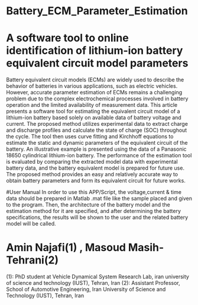 # Battery_ECM_Parameter_Estimation

# A software tool to online identification of lithium-ion battery equivalent circuit model parameters


Battery equivalent circuit models (ECMs) are widely used to describe the behavior of batteries in various applications, such as electric vehicles. However, accurate parameter estimation of ECMs remains a challenging problem due to the complex electrochemical processes involved in battery operation and the limited availability of measurement data. This article presents a software tool for estimating the equivalent circuit model of a lithium-ion battery based solely on available data of battery voltage and current. The proposed method utilizes experimental data to extract charge and discharge profiles and calculate the state of charge (SOC) throughout the cycle. The tool then uses curve fitting and Kirchhoff equations to estimate the static and dynamic parameters of the equivalent circuit of the battery. An illustrative example is presented using the data of a Panasonic 18650 cylindrical lithium-ion battery. The performance of the estimation tool is evaluated by comparing the extracted model data with experimental battery data, and the battery equivalent model is prepared for future use. The proposed method provides an easy and relatively accurate way to obtain battery parameters and form its equivalent circuit for future works.

#User Manual
In order to use this APP/Script, the voltage,current & time data should be prepared in Matlab .mat file like the sample placed and given to the program. Then, the architecture of the battery model and the estimation method for it are specified, and after determining the battery specifications, the results will be shown to the user and the related battery model will be called.

# Amin Najafi(1) , Masoud Masih-Tehrani(2)
(1): PhD student at Vehicle Dynamical System Research Lab,  iran university of science and technology (IUST), Tehran, Iran
(2): Assistant Professor, School of Automotive Engineering, Iran University of Science and Technology (IUST), Tehran, Iran
